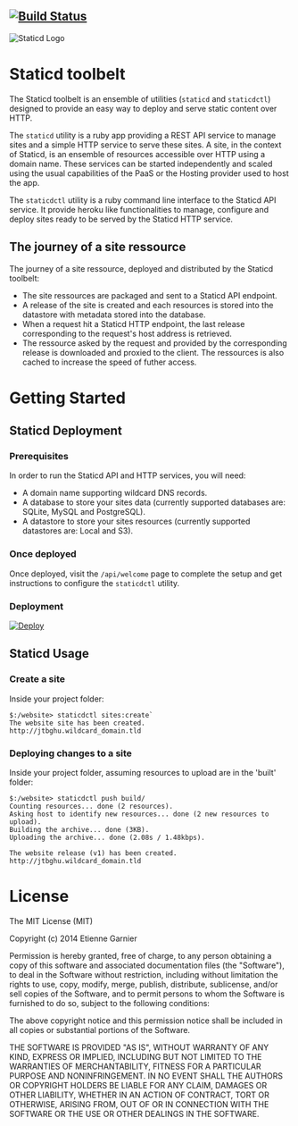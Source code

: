 [![Build Status](https://travis-ci.org/garnieretienne/staticd.svg?branch=master)](https://travis-ci.org/garnieretienne/staticd)
-----

![Staticd Logo](http://www.imagesup.net/?di=16141830503310)

# Staticd toolbelt

The Staticd toolbelt is an ensemble of utilities (`staticd` and `staticdctl`)
designed to provide an easy way to deploy and serve static content over HTTP.

The `staticd` utility is a ruby app providing a REST API service to manage sites
and a simple HTTP service to serve these sites. A site, in the context of
Staticd, is an ensemble of resources accessible over HTTP using a domain name.
These services can be started independently and scaled using the usual
capabilities of the PaaS or the Hosting provider used to host the app.

The `staticdctl` utility is a ruby command line interface to the Staticd API
service. It provide heroku like functionalities to manage, configure and deploy
sites ready to be served by the Staticd HTTP service.

## The journey of a site ressource

The journey of a site ressource, deployed and distributed by the Staticd
toolbelt:

* The site ressources are packaged and sent to a Staticd API endpoint.
* A release of the site is created and each resources is stored into the
  datastore with metadata stored into the database.
* When a request hit a Staticd HTTP endpoint, the last release
  corresponding to the request's host address is retrieved.
* The ressource asked by the request and provided by the corresponding release
  is downloaded and proxied to the client. The ressources is also cached to
  increase the speed of futher access.

# Getting Started

## Staticd Deployment

### Prerequisites

In order to run the Staticd API and HTTP services, you will need:
* A domain name supporting wildcard DNS records.
* A database to store your sites data
  (currently supported databases are: SQLite, MySQL and PostgreSQL).
* A datastore to store your sites resources
  (currently supported datastores are: Local and S3).

### Once deployed

Once deployed, visit the `/api/welcome` page to complete the setup and get
instructions to configure the `staticdctl` utility.

### Deployment

[![Deploy](https://www.herokucdn.com/deploy/button.png)](https://heroku.com/deploy)

## Staticd Usage

### Create a site

Inside your project folder:

```
$:/website> staticdctl sites:create`
The website site has been created.
http://jtbghu.wildcard_domain.tld
```

### Deploying changes to a site

Inside your project folder, assuming resources to upload are in the 'built'
folder:

```
$:/website> staticdctl push build/
Counting resources... done (2 resources).
Asking host to identify new resources... done (2 new resources to upload).
Building the archive... done (3KB).
Uploading the archive... done (2.08s / 1.48kbps).

The website release (v1) has been created.
http://jtbghu.wildcard_domain.tld
```

# License

The MIT License (MIT)

Copyright (c) 2014 Etienne Garnier

Permission is hereby granted, free of charge, to any person obtaining a copy
of this software and associated documentation files (the "Software"), to deal
in the Software without restriction, including without limitation the rights
to use, copy, modify, merge, publish, distribute, sublicense, and/or sell
copies of the Software, and to permit persons to whom the Software is
furnished to do so, subject to the following conditions:

The above copyright notice and this permission notice shall be included in
all copies or substantial portions of the Software.

THE SOFTWARE IS PROVIDED "AS IS", WITHOUT WARRANTY OF ANY KIND, EXPRESS OR
IMPLIED, INCLUDING BUT NOT LIMITED TO THE WARRANTIES OF MERCHANTABILITY,
FITNESS FOR A PARTICULAR PURPOSE AND NONINFRINGEMENT. IN NO EVENT SHALL THE
AUTHORS OR COPYRIGHT HOLDERS BE LIABLE FOR ANY CLAIM, DAMAGES OR OTHER
LIABILITY, WHETHER IN AN ACTION OF CONTRACT, TORT OR OTHERWISE, ARISING FROM,
OUT OF OR IN CONNECTION WITH THE SOFTWARE OR THE USE OR OTHER DEALINGS IN
THE SOFTWARE.
